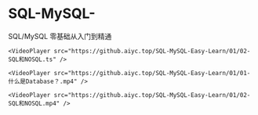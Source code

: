 # SQL-MySQL-
SQL/MySQL 零基础从入门到精通
```url
<VideoPlayer src="https://github.aiyc.top/SQL-MySQL-Easy-Learn/01/02-SQL和NOSQL.ts" />
```

```url
<VideoPlayer src="https://github.aiyc.top/SQL-MySQL-Easy-Learn/01/01-什么是Database？.mp4" />
```

```url
<VideoPlayer src="https://github.aiyc.top/SQL-MySQL-Easy-Learn/01/02-SQL和NOSQL.mp4" />
```

